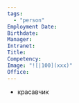 ```yaml
---
tags:
  - "person"
Employment Date:
Birthdate:
Manager:
Intranet:
Title:
Competency:
Image: "![|100](xxx)"
Office:
---
```

- красавчик